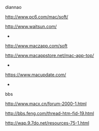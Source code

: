 
diannao

http://www.pc6.com/mac/soft/

http://www.waitsun.com/

-

http://www.maczapp.com/soft

http://www.macappstore.net/mac-app-top/

-

https://www.macupdate.com/

-

bbs

http://www.macx.cn/forum-2000-1.html

http://bbs.feng.com/thread-htm-fid-19.html

http://wap.9.7do.net/resources-75-1.html

